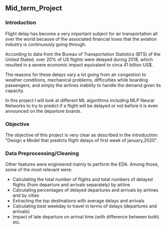 ## Mid_term_Project
### Introduction
Flight delay has become a very important subject for air transportation all over the world because of the associated financial loses that the aviation industry is continuously going through.

According to data from the Bureau of Transportation Statistics (BTS) of the United Stated, over 20% of US flights were delayed during 2018, which resulted in a severe economic impact equivalent to circa 41 billion US$.

The reasons for these delays vary a lot going from air congestion to weather conditions, mechanical problems, difficulties while boarding passengers, and simply the airlines inability to handle the demand given its capacity.

In this project I will look at different ML algorithms including MLP Neural Networks to try to predict if a flight will be delayed or not before it is even announced on the departure boards. 
### Objective
The objective of this project is very clear as described in the introduction: "Design a Model that predicts flight delays of first week of january,2020".

### Data Preprocessing/Cleaning
Other features were engineered mainly to perform the EDA. Among those, some of the most relevant were:

- Calculating the total number of flights and total numbers of delayed flights (from departure and arrivals separately) by airline
- Calculating percentages of delayed departures and arrivals by airlines and by cities
- Extracting the top destinations with average delays and arrivals
- Calculating best weekday to travel in terms of delays (departures and arrivals)
- Impact of late departure on arrival time (with difference between both) etc.
